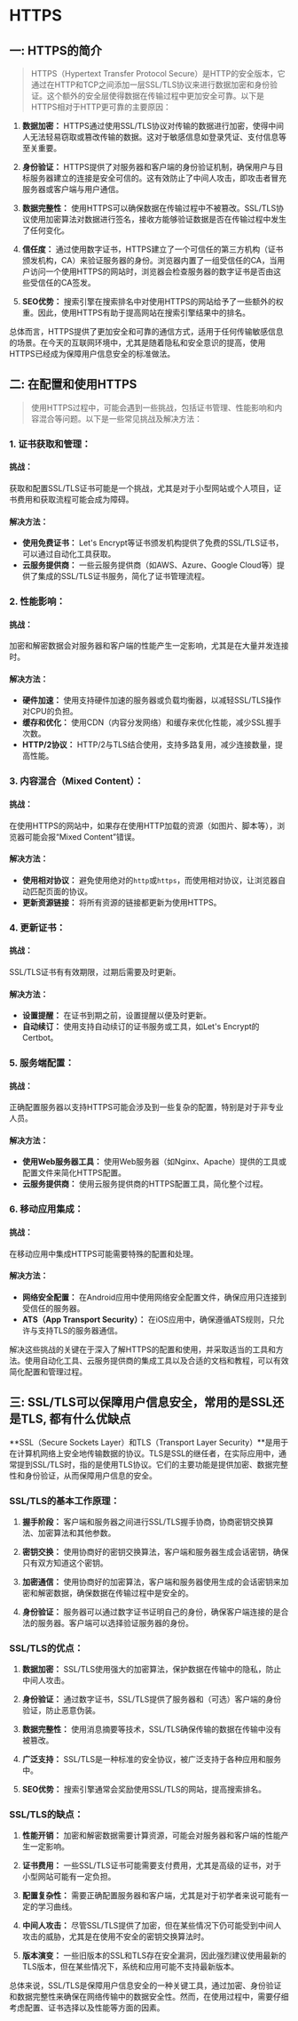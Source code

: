 # HTTPS
## 一: HTTPS的简介
> HTTPS（Hypertext Transfer Protocol Secure）是HTTP的安全版本，它通过在HTTP和TCP之间添加一层SSL/TLS协议来进行数据加密和身份验证。这个额外的安全层使得数据在传输过程中更加安全可靠。以下是HTTPS相对于HTTP更可靠的主要原因：

1. **数据加密：** HTTPS通过使用SSL/TLS协议对传输的数据进行加密，使得中间人无法轻易窃取或篡改传输的数据。这对于敏感信息如登录凭证、支付信息等至关重要。

2. **身份验证：** HTTPS提供了对服务器和客户端的身份验证机制，确保用户与目标服务器建立的连接是安全可信的。这有效防止了中间人攻击，即攻击者冒充服务器或客户端与用户通信。

3. **数据完整性：** 使用HTTPS可以确保数据在传输过程中不被篡改。SSL/TLS协议使用加密算法对数据进行签名，接收方能够验证数据是否在传输过程中发生了任何变化。

4. **信任度：** 通过使用数字证书，HTTPS建立了一个可信任的第三方机构（证书颁发机构，CA）来验证服务器的身份。浏览器内置了一组受信任的CA，当用户访问一个使用HTTPS的网站时，浏览器会检查服务器的数字证书是否由这些受信任的CA签发。

5. **SEO优势：** 搜索引擎在搜索排名中对使用HTTPS的网站给予了一些额外的权重。因此，使用HTTPS有助于提高网站在搜索引擎结果中的排名。

总体而言，HTTPS提供了更加安全和可靠的通信方式，适用于任何传输敏感信息的场景。在今天的互联网环境中，尤其是随着隐私和安全意识的提高，使用HTTPS已经成为保障用户信息安全的标准做法。

## 二: 在配置和使用HTTPS
> 使用HTTPS过程中，可能会遇到一些挑战，包括证书管理、性能影响和内容混合等问题。以下是一些常见挑战及解决方法：

### 1. **证书获取和管理：**

#### 挑战：
获取和配置SSL/TLS证书可能是一个挑战，尤其是对于小型网站或个人项目，证书费用和获取流程可能会成为障碍。

#### 解决方法：
- **使用免费证书：** Let's Encrypt等证书颁发机构提供了免费的SSL/TLS证书，可以通过自动化工具获取。
- **云服务提供商：** 一些云服务提供商（如AWS、Azure、Google Cloud等）提供了集成的SSL/TLS证书服务，简化了证书管理流程。

### 2. **性能影响：**

#### 挑战：
加密和解密数据会对服务器和客户端的性能产生一定影响，尤其是在大量并发连接时。

#### 解决方法：
- **硬件加速：** 使用支持硬件加速的服务器或负载均衡器，以减轻SSL/TLS操作对CPU的负担。
- **缓存和优化：** 使用CDN（内容分发网络）和缓存来优化性能，减少SSL握手次数。
- **HTTP/2协议：** HTTP/2与TLS结合使用，支持多路复用，减少连接数量，提高性能。

### 3. **内容混合（Mixed Content）：**

#### 挑战：
在使用HTTPS的网站中，如果存在使用HTTP加载的资源（如图片、脚本等），浏览器可能会报“Mixed Content”错误。

#### 解决方法：
- **使用相对协议：** 避免使用绝对的`http`或`https`，而使用相对协议，让浏览器自动匹配页面的协议。
- **更新资源链接：** 将所有资源的链接都更新为使用HTTPS。

### 4. **更新证书：**

#### 挑战：
SSL/TLS证书有有效期限，过期后需要及时更新。

#### 解决方法：
- **设置提醒：** 在证书到期之前，设置提醒以便及时更新。
- **自动续订：** 使用支持自动续订的证书服务或工具，如Let's Encrypt的 Certbot。

### 5. **服务端配置：**

#### 挑战：
正确配置服务器以支持HTTPS可能会涉及到一些复杂的配置，特别是对于非专业人员。

#### 解决方法：
- **使用Web服务器工具：** 使用Web服务器（如Nginx、Apache）提供的工具或配置文件来简化HTTPS配置。
- **云服务提供商：** 使用云服务提供商的HTTPS配置工具，简化整个过程。

### 6. **移动应用集成：**

#### 挑战：
在移动应用中集成HTTPS可能需要特殊的配置和处理。

#### 解决方法：
- **网络安全配置：** 在Android应用中使用网络安全配置文件，确保应用只连接到受信任的服务器。
- **ATS（App Transport Security）：** 在iOS应用中，确保遵循ATS规则，只允许与支持TLS的服务器通信。

解决这些挑战的关键在于深入了解HTTPS的配置和使用，并采取适当的工具和方法。使用自动化工具、云服务提供商的集成工具以及合适的文档和教程，可以有效简化配置和管理过程。

## 三: SSL/TLS可以保障用户信息安全，常用的是SSL还是TLS, 都有什么优缺点
**SSL（Secure Sockets Layer）和TLS（Transport Layer Security）**是用于在计算机网络上安全地传输数据的协议。TLS是SSL的继任者，在实际应用中，通常提到SSL/TLS时，指的是使用TLS协议。它们的主要功能是提供加密、数据完整性和身份验证，从而保障用户信息的安全。

### **SSL/TLS的基本工作原理：**

1. **握手阶段：** 客户端和服务器之间进行SSL/TLS握手协商，协商密钥交换算法、加密算法和其他参数。
  
2. **密钥交换：** 使用协商好的密钥交换算法，客户端和服务器生成会话密钥，确保只有双方知道这个密钥。

3. **加密通信：** 使用协商好的加密算法，客户端和服务器使用生成的会话密钥来加密和解密数据，确保数据在传输过程中是安全的。

4. **身份验证：** 服务器可以通过数字证书证明自己的身份，确保客户端连接的是合法的服务器。客户端可以选择验证服务器的身份。

### **SSL/TLS的优点：**

1. **数据加密：** SSL/TLS使用强大的加密算法，保护数据在传输中的隐私，防止中间人攻击。

2. **身份验证：** 通过数字证书，SSL/TLS提供了服务器和（可选）客户端的身份验证，防止恶意伪装。

3. **数据完整性：** 使用消息摘要等技术，SSL/TLS确保传输的数据在传输中没有被篡改。

4. **广泛支持：** SSL/TLS是一种标准的安全协议，被广泛支持于各种应用和服务中。

5. **SEO优势：** 搜索引擎通常会奖励使用SSL/TLS的网站，提高搜索排名。

### **SSL/TLS的缺点：**

1. **性能开销：** 加密和解密数据需要计算资源，可能会对服务器和客户端的性能产生一定影响。

2. **证书费用：** 一些SSL/TLS证书可能需要支付费用，尤其是高级的证书，对于小型网站可能有一定负担。

3. **配置复杂性：** 需要正确配置服务器和客户端，尤其是对于初学者来说可能有一定的学习曲线。

4. **中间人攻击：** 尽管SSL/TLS提供了加密，但在某些情况下仍可能受到中间人攻击的威胁，尤其是在使用不安全的密钥交换算法时。

5. **版本演变：** 一些旧版本的SSL和TLS存在安全漏洞，因此强烈建议使用最新的TLS版本，但在某些情况下，系统和应用可能不支持最新版本。

总体来说，SSL/TLS是保障用户信息安全的一种关键工具，通过加密、身份验证和数据完整性来确保在网络传输中的数据安全性。然而，在使用过程中，需要仔细考虑配置、证书选择以及性能等方面的因素。